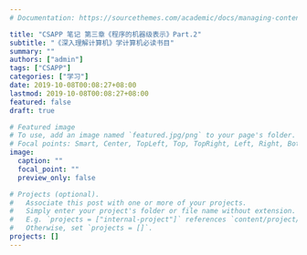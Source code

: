```yaml
---
# Documentation: https://sourcethemes.com/academic/docs/managing-content/

title: "CSAPP 笔记 第三章《程序的机器级表示》Part.2"
subtitle: "《深入理解计算机》学计算机必读书目"
summary: ""
authors: ["admin"]
tags: ["CSAPP"]
categories: ["学习"]
date: 2019-10-08T00:08:27+08:00
lastmod: 2019-10-08T00:08:27+08:00
featured: false
draft: true

# Featured image
# To use, add an image named `featured.jpg/png` to your page's folder.
# Focal points: Smart, Center, TopLeft, Top, TopRight, Left, Right, BottomLeft, Bottom, BottomRight.
image:
  caption: ""
  focal_point: ""
  preview_only: false

# Projects (optional).
#   Associate this post with one or more of your projects.
#   Simply enter your project's folder or file name without extension.
#   E.g. `projects = ["internal-project"]` references `content/project/deep-learning/index.md`.
#   Otherwise, set `projects = []`.
projects: []
---
```

